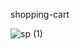 shopping-cart


![sp (1)](https://user-images.githubusercontent.com/86654494/130718782-4faab2aa-f2a1-49b2-b8e3-d6291bc6aff3.png)

